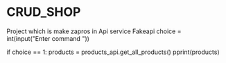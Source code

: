 # CRUD_SHOP
Project which is make zapros in Api service Fakeapi
choice = int(input("Enter command "))

if choice == 1:
    products = products_api.get_all_products()
    pprint(products)
